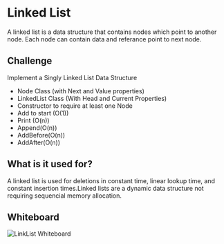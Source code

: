 # Linked List

A linked list is a data structure that contains nodes which point to another node. Each node can contain data and referance point to next node.


## Challenge
Implement a Singly Linked List Data Structure
- Node Class (with Next and Value properties)
- LinkedList Class (With Head and Current Properties)
- Constructor to require at least one Node
- Add to start (O(1))
- Print (O(n))
- Append(O(n))
- AddBefore(O(n))
- AddAfter(O(n))

## What is it used for?

A linked list is used for deletions in constant time, linear lookup time, and constant insertion times.Linked lists are a dynamic data structure not requiring sequencial memory allocation. 

## Whiteboard
![LinkList Whiteboard](https://user-images.githubusercontent.com/47017138/59707257-1d696580-91b7-11e9-80a7-907c35f447d2.jpg)
